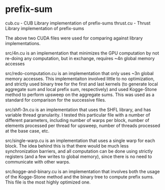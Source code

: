 # prefix-sum
cub.cu - CUB Library implementation of prefix-sums
thrust.cu - Thrust Library implementation of prefix-sums

The above two CUDA files were used for comparing against library implementations.

src/4n.cu is an implementation that minimizes the GPU computation by not re-doing any computation, but in exchange, requires ~4n global memory accesses

src/redo-computation.cu is an implementation that only uses ~3n global memory accesses. This implementaiton involved little to no optimization, and strictly used binary tree for the first and last kernels (to generate local aggregate sum and local prefix sum, respectively) and used Kogge-Stone method to perform upsweep on the aggregate sums. This was used as a standard for comparison for the successive files.

src/shfl-3n.cu is an implementation that uses the SHFL library, and has variable thread granularity. I tested this particular file with a number of different parameters, including number of warps per block, number of elements processed per thread for upsweep, number of threads processed at the base case, etc.

src/single-warp.cu is an implementation that uses a single warp for each block. The idea behind this is that there would be much less synchronization barriers, and all computation can be done using strictly registers (and a few writes to global memory), since there is no need to communicate with other warps.

src/kogge-and-binary.cu is an implementation that involves both the usage of the Kogge-Stone method and the binary tree to compute prefix sums. This file is the most highly optimized one.
